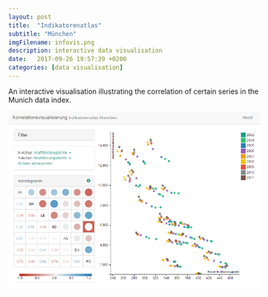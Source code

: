```yaml
---
layout: post
title:  "Indikatorenatlas"
subtitle: "München"
imgFilename: infovis.png
description: interactive data visualisation
date:   2017-09-26 19:57:39 +0200
categories: [data visualisation]
---
```


An interactive visualisation illustrating the correlation of certain series in the Munich data index.

![screenshot](/img/infovis.png)